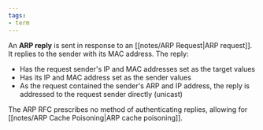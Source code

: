 ```yaml
---
tags:
- term
---
```


An **ARP reply** is sent in response to an [[notes/ARP Request|ARP request]]. It replies to the sender with its MAC address. The reply:

- Has the request sender's IP and MAC addresses set as the target values
- Has its IP and MAC address set as the sender values
- As the request contained the sender's ARP and IP address, the reply is addressed to the request sender directly (unicast)

The ARP RFC prescribes no method of authenticating replies, allowing for [[notes/ARP Cache Poisoning|ARP cache poisoning]].